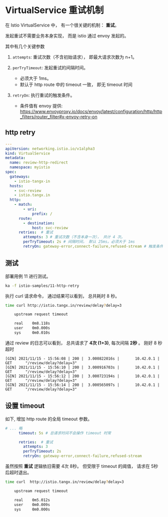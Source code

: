 # VirtualService 重试机制

在 Istio VirtualService 中， 有一个很关键的机制： **重试**。 

发起重试不需要业务本身实现， 而是 istio 通过 envoy 发起的。

其中有几个关键参数

1. `attempts`: 重试次数（不含初始请求）， 即最大请求次数为 n+1。

2. `perTryTimeout`: 发起重试的间隔时间。
    + 必须大于 1ms。 
    + 默认于 http route 中的 timeout 一致， 即无 timeout 时间

3. `retryOn`: 执行重试的触发条件。
    + 条件值有 envoy 提供: https://www.envoyproxy.io/docs/envoy/latest/configuration/http/http_filters/router_filter#x-envoy-retry-on

## http retry

```yaml
---
apiVersion: networking.istio.io/v1alpha3
kind: VirtualService
metadata:
  name: review-http-redirect
  namespace: myistio
spec:
  gateways:
    - istio-tangx-in
  hosts:
    - svc-review
    - istio.tangx.in
  http:
    - match:
        - uri:
            prefix: /
      route:
        - destination:
            host: svc-review
      retries:  # 重试
        attempts: 3 # 重试次数（不含本身一次）， 共计 4 次。
        perTryTimeout: 2s # 间隔时间， 默认 25ms。必须大于 1ms
        retryOn: gateway-error,connect-failure,refused-stream # 触发条件
```

## 测试

部署用例 11 进行测试。

```bash
ka -f istio-samples/11-http-retry
```

执行 curl 请求命令， 通过结果可以看到， 总共耗时 8 秒。

```bash
time curl http://istio.tangx.in/review/delay?delay=3

    upstream request timeout

    real    0m8.118s
    user    0m0.000s
    sys     0m0.010s
```

通过 review 的日志可以看到， 总共请求了 **4次 (1+3)**, 每次间隔 **2秒** 。 刚好 8 秒超时

```log
[GIN] 2021/11/15 - 15:56:08 | 200 |  3.000822016s |       10.42.0.1 | GET      "/review/delay?delay=3"
[GIN] 2021/11/15 - 15:56:10 | 200 |  3.000916703s |       10.42.0.1 | GET      "/review/delay?delay=3"
[GIN] 2021/11/15 - 15:56:12 | 200 |  3.000723194s |       10.42.0.1 | GET      "/review/delay?delay=3"
[GIN] 2021/11/15 - 15:56:14 | 200 |  3.000565097s |       10.42.0.1 | GET      "/review/delay?delay=3"
```


## 设置 timeout

如下, 增加 http route 的全局 timeout 参数。

```yaml
# ... 略
      timeout: 5s # 总请求时间不会操作 timeout 时常

      retries:  # 重试
        attempts: 3 
        perTryTimeout: 2s 
        retryOn: gateway-error,connect-failure,refused-stream 
```

虽然按照 **重试** 逻辑依旧需要 4次 8秒。 但受限于 timeout 的阈值， 请求在 5秒 后超时退出。

```bash
time curl  http://istio.tangx.in/review/delay?delay=3

    upstream request timeout

    real    0m5.012s
    user    0m0.009s
    sys     0m0.000s
```
